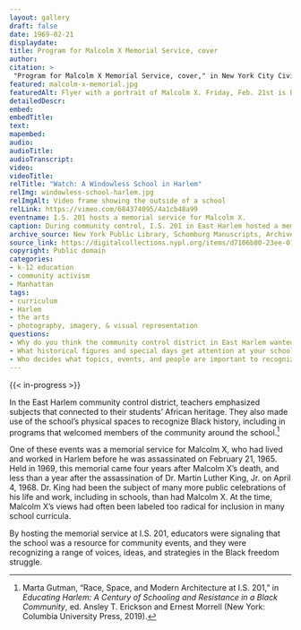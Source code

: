 ```yaml
--- 
layout: gallery
draft: false
date: 1969-02-21
displaydate: 
title: Program for Malcolm X Memorial Service, cover
author: 
citation: >
 "Program for Malcolm X Memorial Service, cover," in New York City Civil Rights History Project, Accessed: [Month Day, Year], https://nyccivilrightshistory.org/gallery/malcolm-x-memorial.
featured: malcolm-x-memorial.jpg
featuredAlt: Flyer with a portrait of Malcolm X. Friday, Feb. 21st is Black Awareness day. Born May 19, 1925. Murdered February 21st, 1965. Malcolm X Memorial Service
detailedDescr: 
embed: 
embedTitle: 
text: 
mapembed: 
audio: 
audioTitle: 
audioTranscript: 
video: 
videoTitle: 
relTitle: "Watch: A Windowless School in Harlem"
relImg: windowless-school-harlem.jpg
relImgAlt: Video frame showing the outside of a school
relLink: https://vimeo.com/684374095/4a1cb48a99
eventname: I.S. 201 hosts a memorial service for Malcolm X.
caption: During community control, I.S. 201 in East Harlem hosted a memorial service for Malcolm X, who had been murdered nearly four years earlier. 
archive_source: New York Public Library, Schomburg Manuscripts, Archives, and Rare Books Division, Schomburg Center for Research in Black Culture, Babette Edwards Education Reform in Harlem collection, SC MG 809, box 6, folder 6.20, Malcolm X.
source_link: https://digitalcollections.nypl.org/items/d7106b80-23ee-0137-5d0e-73c4827ac44a
copyright: Public domain
categories: 
- k-12 education
- community activism
- Manhattan
tags: 
- curriculum 
- Harlem
- the arts
- photography, imagery, & visual representation
questions: 
- Why do you think the community control district in East Harlem wanted to host this event? What connections do you see between community control and Malcom X? 
- What historical figures and special days get attention at your school? How does it matter? 
- Who decides what topics, events, and people are important to recognize at your school?
--- 
```

 
{{< in-progress >}}

In the East Harlem community control district, teachers emphasized subjects that connected to their students’ African heritage. They also made use of the school’s physical spaces to recognize Black history, including in programs that welcomed members of the community around the school.[^1]

One of these events was a memorial service for Malcolm X, who had lived and worked in Harlem before he was assassinated on February 21, 1965. Held in 1969, this memorial came four years after Malcolm X’s death, and less than a year after the assassination of Dr. Martin Luther King, Jr. on April 4, 1968. Dr. King had been the subject of many more public celebrations of his life and work, including in schools, than had Malcolm X. At the time, Malcolm X’s views had often been labeled too radical for inclusion in many school curricula.

By hosting the memorial service at I.S. 201, educators were signaling that the school was a resource for community events, and they were recognizing a range of voices, ideas, and strategies in the Black freedom struggle.

[^1]: Marta Gutman, “Race, Space, and Modern Architecture at I.S. 201,” in *Educating Harlem: A Century of Schooling and Resistance in a Black Community*, ed. Ansley T. Erickson and Ernest Morrell (New York: Columbia University Press, 2019).
